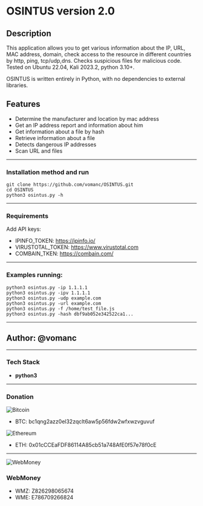 # OSINTUS version 2.0
## Description
This application allows you to get various information about the IP, URL, MAC address, domain, check access to the 
resource in different countries by http, ping, tcp/udp,dns. Checks suspicious files for malicious code.
Tested on Ubuntu 22.04, Kali 2023.2, python 3.10+.

OSINTUS is written entirely in Python, with no dependencies to external libraries.

## Features
* Determine the manufacturer and location by mac address
* Get an IP address report and information about him
* Get information about a file by hash
* Retrieve information about a file
* Detects dangerous IP addresses
* Scan URL and files
___
### Installation method and run
    git clone https://github.com/vomanc/OSINTUS.git
    cd OSINTUS
    python3 osintus.py -h
___
### Requirements
Add API keys:
* IPINFO_TOKEN: https://ipinfo.io/
* VIRUSTOTAL_TOKEN: https://www.virustotal.com
* COMBAIN_TKEN: https://combain.com/
___
### Examples running:
	python3 osintus.py -ip 1.1.1.1
	python3 osintus.py -ipv 1.1.1.1
	python3 osintus.py -udp example.com
	python3 osintus.py -url example.com
	python3 osintus.py -f /home/test_file.js
    python3 osintus.py -hash dbf9ab052e342522ca1...
___
## Author: @vomanc
___
### Tech Stack

* __python3__
___
### Donation
![Bitcoin](https://www.blockchain.com/explorer/_next/static/media/bitcoin.df7c9480.svg)
* BTC: bc1qng2azz0el32zqclt6aw5p56fdw2wfxwzvguvuf

![Ethereum](https://www.blockchain.com/explorer/_next/static/media/ethereum.57ab686e.svg)
* ETH: 0x01cCCEaFDF86114A85cb51a748AfE0f57e78f0cE
---
![WebMoney](https://wallet.webmoney.ru/touch-icon-ipad-144.png)
### WebMoney
* WMZ: Z826298065674
* WME: E786709266824
